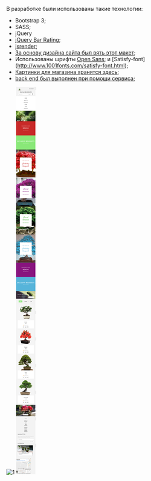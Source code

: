 В разработке были использованы такие технологии:
* Bootstrap 3;
* SASS;
* jQuery
* [jQuery Bar Rating](http://antenna.io/demo/jquery-bar-rating/examples/); 
* [jsrender](https://github.com/BorisMoore/jsrender); 
* [За основу дизайна сайта был вять этот макет](https://www.templatemonster.com/ru/demo/55220.html);
* Использованы шрифты [Open Sans](https://fonts.google.com/specimen/Open+Sans); и [Satisfy-font] (http://www.1001fonts.com/satisfy-font.html);
* [Картинки для магазина хранятся здесь](http://abrakadabrabra.imgur.com/all/);
* [back end был выполнен при помощи сервиса](https://getsandbox.com/);




![1](bonsai.png)
![2](bonsai2.png)
